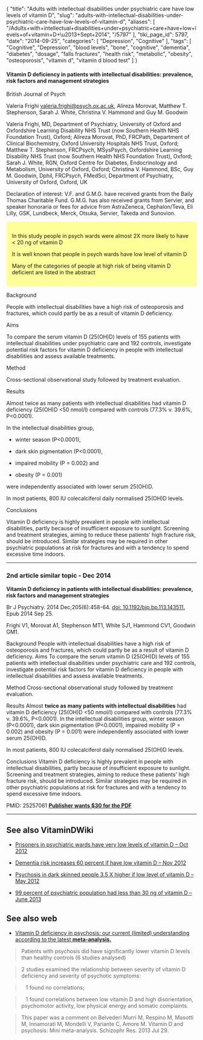 {
    "title": "Adults with intellectual disabilities under psychiatric care have low levels of vitamin D",
    "slug": "adults-with-intellectual-disabilities-under-psychiatric-care-have-low-levels-of-vitamin-d",
    "aliases": [
        "/Adults+with+intellectual+disabilities+under+psychiatric+care+have+low+levels+of+vitamin+D+\u2013+Sept+2014",
        "/5797"
    ],
    "tiki_page_id": 5797,
    "date": "2014-09-25",
    "categories": [
        "Depression",
        "Cognitive"
    ],
    "tags": [
        "Cognitive",
        "Depression",
        "blood levels",
        "bone",
        "cognitive",
        "dementia",
        "diabetes",
        "dosage",
        "falls fractures",
        "health risk",
        "metabolic",
        "obesity",
        "osteoporosis",
        "vitamin d",
        "vitamin d blood test"
    ]
}


#### Vitamin D deficiency in patients with intellectual disabilities: prevalence, risk factors and management strategies

British Journal of Psych

Valeria Frighi valeria.frighi@psych.ox.ac.uk, Alireza Morovat, Matthew T. Stephenson, Sarah J. White, Christina V. Hammond and Guy M. Goodwin

Valeria Frighi, MD, Department of Psychiatry, University of Oxford and Oxfordshire Learning Disability NHS Trust (now Southern Health NHS Foundation Trust), Oxford; Alireza Morovat, PhD, FRCPath, Department of Clinical Biochemistry, Oxford University Hospitals NHS Trust, Oxford; Matthew T. Stephenson, FRCPsych, MSysPsych, Oxfordshire Learning Disability NHS Trust (now Southern Health NHS Foundation Trust), Oxford; Sarah J. White, RGN, Oxford Centre for Diabetes, Endocrinology and Metabolism, University of Oxford, Oxford; Christina V. Hammond, BSc, Guy M. Goodwin, Dphil, FRCPsych, FMedSci, Department of Psychiatry, University of Oxford, Oxford, UK

Declaration of interest: V.F. and G.M.G. have received grants from the Baily Thomas Charitable Fund. G.M.G. has also received grants from Servier, and speaker honoraria or fees for advice from AstraZeneca, Cephalon/Teva, Eli Lilly, GSK, Lundbeck, Merck, Otsuka, Servier, Takeda and Sunovion.

<div class="border" style="background-color:#FF9;padding:15px;margin:10px 0;border-radius:5px;width:>70%">

In this study people in psych wards were almost 2X more likely to have < 20 ng of vitamin D

It is well known that people in psych wards have low level of vitamin D

Many of the categories of people at high risk of being vitamin D deficient are listed in the abstract

</div>

Background

People with intellectual disabilities have a high risk of osteoporosis and fractures, which could partly be as a result of vitamin D deficiency.

Aims

To compare the serum vitamin D (25(OH)D) levels of 155 patients with intellectual disabilities under psychiatric care and 192 controls, investigate potential risk factors for vitamin D deficiency in people with intellectual disabilities and assess available treatments.

Method

Cross-sectional observational study followed by treatment evaluation.

Results

Almost twice as many patients with intellectual disabilities had vitamin D deficiency (25(OH)D <50 nmol/l) compared with controls (77.3% v. 39.6%, P<0.0001). 

In the intellectual disabilities group, 

* winter season (P<0.0001), 

* dark skin pigmentation (P<0.0001), 

* impaired mobility (P = 0.002) and 

* obesity (P = 0.001) 

were independently associated with lower serum 25(OH)D. 

In most patients, 800 IU colecalciferol daily normalised 25(OH)D levels.

Conclusions

Vitamin D deficiency is highly prevalent in people with intellectual disabilities, partly because of insufficient exposure to sunlight. Screening and treatment strategies, aiming to reduce these patients’ high fracture risk, should be introduced. Similar strategies may be required in other psychiatric populations at risk for fractures and with a tendency to spend excessive time indoors.

---

### 2nd article similar topic - Dec 2014

 **Vitamin D deficiency in patients with intellectual disabilities: prevalence, risk factors and management strategies** 

Br J Psychiatry. 2014 Dec;205(6):458-64. [doi: 10.1192/bjp.bp.113.143511.](https://doi.org/10.1192/bjp.bp.113.143511.) Epub 2014 Sep 25.

Frighi V1, Morovat A1, Stephenson MT1, White SJ1, Hammond CV1, Goodwin GM1.

Background People with intellectual disabilities have a high risk of osteoporosis and fractures, which could partly be as a result of vitamin D deficiency. Aims To compare the serum vitamin D (25(OH)D) levels of 155 patients with intellectual disabilities under psychiatric care and 192 controls, investigate potential risk factors for vitamin D deficiency in people with intellectual disabilities and assess available treatments. 

Method Cross-sectional observational study followed by treatment evaluation. 

Results Almost **twice as many patients with intellectual disabilities**  had vitamin D deficiency (25(OH)D <50 nmol/l) compared with controls (77.3% v. 39.6%, P<0.0001). In the intellectual disabilities group, winter season (P<0.0001), dark skin pigmentation (P<0.0001), impaired mobility (P = 0.002) and obesity (P = 0.001) were independently associated with lower serum 25(OH)D. 

In most patients, 800 IU colecalciferol daily normalised 25(OH)D levels. 

Conclusions Vitamin D deficiency is highly prevalent in people with intellectual disabilities, partly because of insufficient exposure to sunlight. Screening and treatment strategies, aiming to reduce these patients' high fracture risk, should be introduced. Similar strategies may be required in other psychiatric populations at risk for fractures and with a tendency to spend excessive time indoors.

PMID: 25257061  **[Publisher wants $30 for the PDF](http://bjp.rcpsych.org/content/205/6/458.long)** 

---

## See also VitaminDWiki

* [Prisoners in psychiatric wards have very low levels of vitamin D – Oct 2012](/posts/prisoners-in-psychiatric-wards-have-very-low-levels-of-vitamin-d)

* [Dementia risk increases 60 percent if have low vitamin D – Nov 2012](/posts/dementia-risk-increases-60-percent-if-have-low-vitamin-d)

* [Psychosis in dark skinned people 3.5 X higher if low level of vitamin D – May 2012](/posts/psychosis-in-dark-skinned-people-35-x-higher-if-low-level-of-vitamin-d)

* [99 percent of psychiatric population had less than 30 ng of vitamin D – June 2013](/posts/99-percent-of-psychiatric-population-had-less-than-30-ng-of-vitamin-d)

## See also web

* [Vitamin D deficiency in psychosis: our current (limited) understanding according to the latest  **meta-analysis.** ](http://www.thementalelf.net/publication-types/meta-analysis/vitamin-d-deficiency-in-psychosis-our-current-limited-understanding-according-to-the-latest-meta-analysis/?utm_source=rss&utm_medium=rss&utm_campaign=vitamin-d-deficiency-in-psychosis-our-current)

> Patients with psychosis did have significantly lower vitamin D levels than healthy controls (6 studies analysed)

> 2 studies examined the relationship between severity of vitamin D deficiency and severity of psychotic symptoms: 

> &nbsp; &nbsp;1 found no correlations; 

> &nbsp; &nbsp;1 found correlations between low vitamin D and high disorientation, psychomotor activity, low physical energy and somatic complaints.

> This paper was a comment on Belvederi Murri M, Respino M, Masotti M, Innamorati M, Mondelli V, Pariante C, Amore M. Vitamin D and psychosis: Mini meta-analysis. Schizophr Res. 2013 Jul 29.